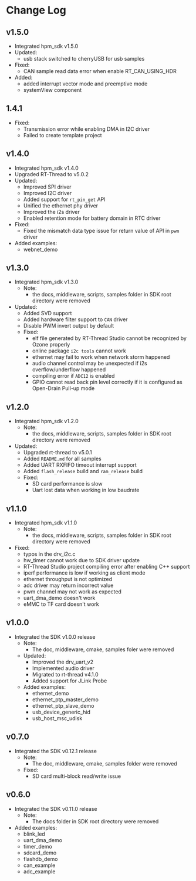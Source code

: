 # Change Log

## v1.5.0

- Integrated hpm_sdk v1.5.0
- Updated:
    - usb stack switched to cherryUSB for usb samples
- Fixed:
    - CAN sample read data error when enable RT_CAN_USING_HDR
- Added:
    - added interrupt vector mode and preemptive mode
    - systemView component

## 1.4.1
- Fixed:
  - Transmission error while enabling DMA in I2C driver
  - Failed to create template project

## v1.4.0

- Integrated hpm_sdk v1.4.0
- Upgraded RT-Thread to v5.0.2
- Updated:
    - Improved SPI driver
    - Improved I2C driver
    - Added support for `rt_pin_get` API
    - Unified the ethernet phy driver
    - Improved the i2s driver
    - Enabled retention mode for battery domain in RTC driver
- Fixed:
    - Fixed the mismatch data type issue for return value of API in `pwm` driver
- Added examples:
    - webnet_demo

## v1.3.0

- Integrated hpm_sdk v1.3.0
    - Note:
        - the docs, middleware, scripts, samples folder in SDK root directory were removed
- Updated:
    - Added SVD support
    - Added hardware filter support to `CAN` driver
    - Disable PWM invert output by default
    - Fixed:
        - elf file generated by RT-Thread Studio cannot be recognized by Ozone properly
        - online package `i2c tools` cannot work
        - ethernet may fail to work when network storm happened
        - audio channel control may be unexpected if i2s overflow/underflow happened
        - compiling error if `ADC12` is enabled
        - GPIO cannot read back pin level correctly if it is configured as Open-Drain Pull-up mode

## v1.2.0

- Integrated hpm_sdk v1.2.0
    - Note:
        - the docs, middleware, scripts, samples folder in SDK root directory were removed
- Updated:
    - Upgraded rt-thread to v5.0.1
    - Added `README.md` for all samples
    - Added UART RXFIFO timeout interrupt support
    - Added `flash_release` build and `ram_release` build
    - Fixed:
        - SD card performance is slow
        - Uart lost data when working in low baudrate

## v1.1.0

- Integrated hpm_sdk v1.1.0
    - Note:
        - the docs, middleware, scripts, samples folder in SDK root directory were removed
- Fixed:
    - typos in the drv_i2c.c
    - hw_timer cannot work due to SDK driver update
    - RT-Thread Studio project compiling error after enabling C++ support
    - iperf performance is low if working as client mode
    - ethernet throughput is not optimized
    - adc driver may return incorrect value
    - pwm channel may not work as expected
    - uart_dma_demo doesn't work
    - eMMC to TF card doesn't work

## v1.0.0

- Integrated the SDK v1.0.0 release
    - Note:
        - The doc, middleware, cmake, samples foler were removed
    - Updated:
        - Improved the drv_uart_v2
        - Implemented audio driver
        - Migrated to rt-thread v4.1.0
        - Added support for JLink Probe
    - Added examples:
        - ethernet_demo
        - ethernet_ptp_master_demo
        - ethernet_ptp_slave_demo
        - usb_device_generic_hid
        - usb_host_msc_udisk

## v0.7.0

- Integrated the SDK v0.12.1 release
    - Note:
        - The doc, middleware, cmake, samples folder were removed
    - Fixed:
        - SD card multi-block read/write issue

## v0.6.0

- Integrated the SDK v0.11.0 release
    - Note:
        - The docs folder in SDK root directory were removed
- Added examples:
    - blink_led
    - uart_dma_demo
    - timer_demo
    - sdcard_demo
    - flashdb_demo
    - can_example
    - adc_example